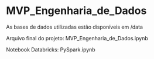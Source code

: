 # MVP_Engenharia_de_Dados

As bases de dados utilizadas estão disponíveis em /data

Arquivo final do projeto: MVP_Engenharia_de_Dados.ipynb

Notebook Databricks: PySpark.ipynb

